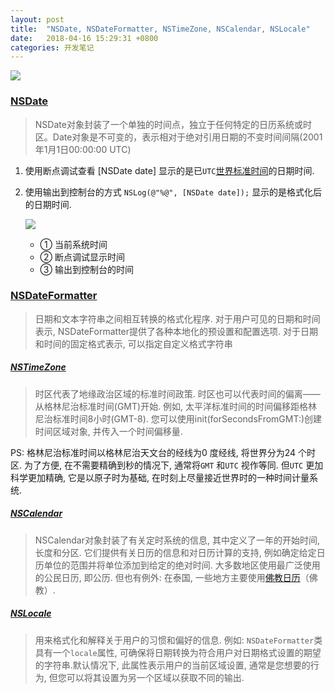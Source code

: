 ```yaml
---
layout: post
title:  "NSDate, NSDateFormatter, NSTimeZone, NSCalendar, NSLocale"
date:   2018-04-16 15:29:31 +0800
categories: 开发笔记
---
```

![](http://yuqiangcoder.com/assets/postImages/ios/201804/NSDateformatter1.png)

### [NSDate](https://developer.apple.com/documentation/foundation/nsdate)
> NSDate对象封装了一个单独的时间点，独立于任何特定的日历系统或时区。Date对象是不可变的，表示相对于绝对引用日期的不变时间间隔(2001年1月1日00:00:00 UTC)

1. 使用断点调试查看 [NSDate date] 显示的是已`UTC`[世界标准时间](https://baike.baidu.com/item/%E5%8D%8F%E8%B0%83%E4%B8%96%E7%95%8C%E6%97%B6/787659?fr=aladdin&fromid=5899996&fromtitle=UTC)的日期时间.
2. 使用输出到控制台的方式 `NSLog(@"%@", [NSDate date]);` 显示的是格式化后的日期时间.

    ![](http://yuqiangcoder.com/assets/postImages/ios/201804/1.png)
    * ① 当前系统时间
    * ② 断点调试显示时间
    * ③ 输出到控制台的时间

### [NSDateFormatter](https://developer.apple.com/documentation/foundation/nsdateformatter)
> 日期和文本字符串之间相互转换的格式化程序.
对于用户可见的日期和时间表示, NSDateFormatter提供了各种本地化的预设置和配置选项.
对于日期和时间的固定格式表示, 可以指定自定义格式字符串

##### [NSTimeZone](https://developer.apple.com/documentation/foundation/nstimezone)
> 时区代表了地缘政治区域的标准时间政策.
时区也可以代表时间的偏离——从格林尼治标准时间(GMT)开始. 例如, 太平洋标准时间的时间偏移距格林尼治标准时间8小时(GMT-8). 您可以使用init(forSecondsFromGMT:)创建时间区域对象, 并传入一个时间偏移量.

PS: 格林尼治标准时间以格林尼治天文台的经线为0 度经线, 将世界分为24 个时区. 为了方便, 在不需要精确到秒的情况下, 通常将`GMT` 和`UTC` 视作等同. 但`UTC` 更加科学更加精确, 它是以原子时为基础, 在时刻上尽量接近世界时的一种时间计量系统.

##### [NSCalendar](https://developer.apple.com/documentation/foundation/nscalendar)
> NSCalendar对象封装了有关定时系统的信息, 其中定义了一年的开始时间, 长度和分区. 它们提供有关日历的信息和对日历计算的支持, 例如确定给定日历单位的范围并将单位添加到给定的绝对时间.
大多数地区使用最广泛使用的公民日历, 即公历. 但也有例外:
在泰国, 一些地方主要使用[佛教日历](https://baike.baidu.com/item/%E4%BD%9B%E5%8E%86/10633813?fr=aladdin)（佛教）.

##### [NSLocale](https://developer.apple.com/documentation/foundation/nslocale)
> 用来格式化和解释关于用户的习惯和偏好的信息.
例如: `NSDateFormatter`类具有一个`locale`属性, 可确保将日期转换为符合用户对日期格式设置的期望的字符串.默认情况下, 此属性表示用户的当前区域设置, 通常是您想要的行为, 但您可以将其设置为另一个区域以获取不同的输出.

[jekyll-docs]: https://jekyllrb.com/docs/home
[jekyll-gh]:   https://github.com/jekyll/jekyll
[jekyll-talk]: https://talk.jekyllrb.com/

